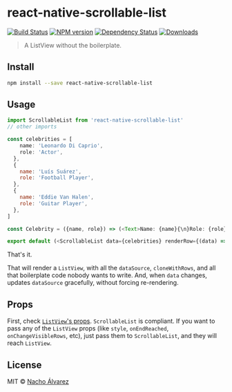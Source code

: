 # react-native-scrollable-list

[![Build Status][travis-badge]][travis-url]
[![NPM version][npm-image]][npm-url]
[![Dependency Status][depstat-image]][depstat-url]
[![Downloads][download-badge]][npm-url]

> A ListView without the boilerplate.

## Install

```sh
npm install --save react-native-scrollable-list
```

## Usage

```js
import ScrollableList from 'react-native-scrollable-list'
// other imports

const celebrities = [
    name: 'Leonardo Di Caprio',
    role: 'Actor',
  },
  {
    name: 'Luís Suárez',
    role: 'Football Player',
  },
  {
    name: 'Eddie Van Halen',
    role: 'Guitar Player',
  },
]

const Celebrity = ({name, role}) => (<Text>Name: {name}{\n}Role: {role}</Text>)

export default (<ScrollableList data={celebrities} renderRow={(data) => <Celebrity {...data} />} />)
```

That's it.

That will render a `ListView`, with all the `dataSource`, `cloneWithRows`, and all that boilerplate code nobody wants to write. And, when `data` changes, updates `dataSource` gracefully, without forcing re-rendering.

## Props
First, check [`ListView`'s props](https://facebook.github.io/react-native/docs/listview.html). `ScrollableList` is compliant. If you want to pass any of the `ListView` props (like `style`, `onEndReached`, `onChangeVisibleRows`, etc), just pass them to `ScrollableList`, and they will reach `ListView`.

## License

MIT © [Nacho Álvarez](http://github.com/nachoaIvarez)

[npm-url]: https://npmjs.org/package/react-native-scrollable-list
[npm-image]: https://img.shields.io/npm/v/react-native-scrollable-list.svg?style=flat-square

[depstat-url]: https://david-dm.org/nachoaIvarez/react-native-scrollable-list
[depstat-image]: https://david-dm.org/nachoaIvarez/react-native-scrollable-list.svg?style=flat-square

[download-badge]: http://img.shields.io/npm/dm/react-native-scrollable-list.svg?style=flat-square

[travis-badge]: https://api.travis-ci.org/nachoaIvarez/react-native-scrollable-list.svg?branch=master
[travis-url]: https://travis-ci.org/nachoaIvarez/react-native-scrollable-list
